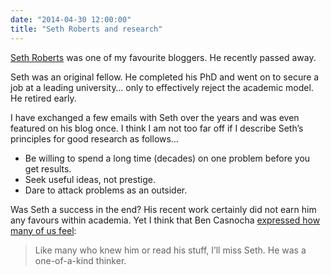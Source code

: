```yaml
---
date: "2014-04-30 12:00:00"
title: "Seth Roberts and research"
---
```




[Seth Roberts](http://blog.sethroberts.net/) was one of my favourite bloggers. He recently passed away. 

Seth was an original fellow. He completed his PhD and went on to secure a job at a leading university&hellip; only to effectively reject the academic model. He retired early.

I have exchanged a few emails with Seth over the years and was even featured on his blog once. I think I am not too far off if I describe Seth&rsquo;s principles for good research as follows&hellip;

- Be willing to spend a long time (decades) on one problem before you get results.
- Seek useful ideas, not prestige.
- Dare to attack problems as an outsider.


Was Seth a success in the end? His recent work certainly did not earn him any favours within academia. Yet I think that Ben Casnocha [expressed how many of us feel](http://casnocha.com/2014/04/rip-seth-roberts.html):

> Like many who knew him or read his stuff, I&rsquo;ll miss Seth. He was a one-of-a-kind thinker.


